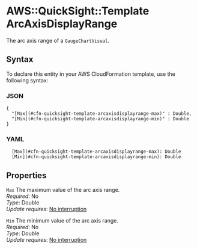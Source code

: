 # AWS::QuickSight::Template ArcAxisDisplayRange<a name="aws-properties-quicksight-template-arcaxisdisplayrange"></a>

The arc axis range of a `GaugeChartVisual`\.

## Syntax<a name="aws-properties-quicksight-template-arcaxisdisplayrange-syntax"></a>

To declare this entity in your AWS CloudFormation template, use the following syntax:

### JSON<a name="aws-properties-quicksight-template-arcaxisdisplayrange-syntax.json"></a>

```
{
  "[Max](#cfn-quicksight-template-arcaxisdisplayrange-max)" : Double,
  "[Min](#cfn-quicksight-template-arcaxisdisplayrange-min)" : Double
}
```

### YAML<a name="aws-properties-quicksight-template-arcaxisdisplayrange-syntax.yaml"></a>

```
  [Max](#cfn-quicksight-template-arcaxisdisplayrange-max): Double
  [Min](#cfn-quicksight-template-arcaxisdisplayrange-min): Double
```

## Properties<a name="aws-properties-quicksight-template-arcaxisdisplayrange-properties"></a>

`Max` <a name="cfn-quicksight-template-arcaxisdisplayrange-max"></a>
The maximum value of the arc axis range\.  
_Required_: No  
_Type_: Double  
_Update requires_: [No interruption](https://docs.aws.amazon.com/AWSCloudFormation/latest/UserGuide/using-cfn-updating-stacks-update-behaviors.html#update-no-interrupt)

`Min` <a name="cfn-quicksight-template-arcaxisdisplayrange-min"></a>
The minimum value of the arc axis range\.  
_Required_: No  
_Type_: Double  
_Update requires_: [No interruption](https://docs.aws.amazon.com/AWSCloudFormation/latest/UserGuide/using-cfn-updating-stacks-update-behaviors.html#update-no-interrupt)
